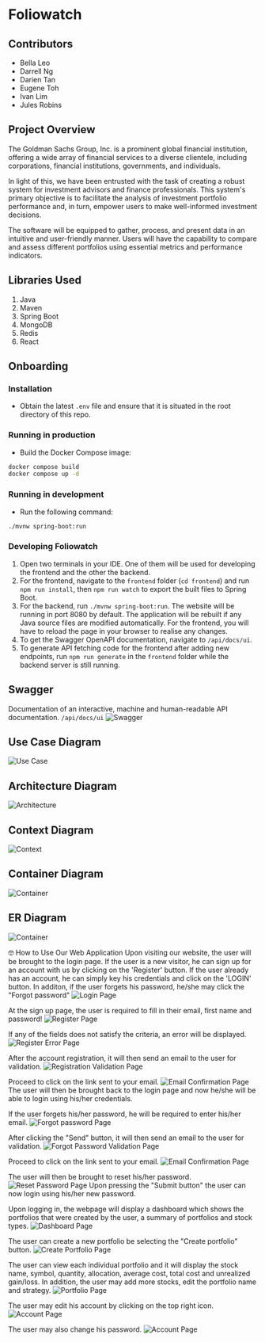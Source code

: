 # Foliowatch

## Contributors
* Bella Leo
* Darrell Ng
* Darien Tan
* Eugene Toh
* Ivan Lim
* Jules Robins

## Project Overview
The Goldman Sachs Group, Inc. is a prominent global financial institution, offering a wide array of financial services to a diverse clientele, including corporations, financial institutions, governments, and individuals.

In light of this, we have been entrusted with the task of creating a robust system for investment advisors and finance professionals. This system's primary objective is to facilitate the analysis of investment portfolio performance and, in turn, empower users to make well-informed investment decisions.

The software will be equipped to gather, process, and present data in an intuitive and user-friendly manner. Users will have the capability to compare and assess different portfolios using essential metrics and performance indicators.

## Libraries Used
1. Java
2. Maven
3. Spring Boot
4. MongoDB
5. Redis
6. React

## Onboarding

### Installation

- Obtain the latest `.env` file and ensure that it is situated in the root directory of this repo.

### Running in production

- Build the Docker Compose image:

```bash
docker compose build
docker compose up -d
```

### Running in development

- Run the following command:

```bash
./mvnw spring-boot:run
```

### Developing Foliowatch

1. Open two terminals in your IDE. One of them will be used for developing the frontend and the other the backend.
2. For the frontend, navigate to the `frontend` folder (`cd frontend`) and run `npm run install`, then `npm run watch` to export the built files to Spring Boot.
3. For the backend, run `./mvnw spring-boot:run`. The website will be running in port 8080 by default. The application will be rebuilt if any Java source files are modified automatically. For the frontend, you will have to reload the page in your browser to realise any changes.
4. To get the Swagger OpenAPI documentation, navigate to `/api/docs/ui`.
5. To generate API fetching code for the frontend after adding new endpoints, run `npm run generate` in the `frontend` folder while the backend server is still running.

## Swagger
Documentation of an interactive, machine and human-readable API documentation.
`/api/docs/ui`
<img src="ReadME_Images/Swagger.png" alt="Swagger">

## Use Case Diagram
<img src="ReadME_Images/UseCaseDiagram.png" alt="Use Case">

## Architecture Diagram
<img src="ReadME_Images/Architecture.png" alt="Architecture">

## Context Diagram
<img src="ReadME_Images/ContextDiagram.png" alt="Context">

## Container Diagram
<img src="ReadME_Images/ContainerDiagram.png" alt="Container">

## ER Diagram
<img src="ReadME_Images/ER Diagram.png" alt="Container">


🤓 How to Use Our Web Application
Upon visiting our website, the user will be brought to the login page. If the user is a new visitor, he can sign up for an account with us by clicking on the 'Register' button. If the user already has an account, he can simply key his credentials and click on the 'LOGIN' button. In additon, if the user forgets his password, he/she may click the "Forgot password"
![Login Page](./ReadME_Images/Webpage/LoginPage.png)

At the sign up page, the user is required to fill in their email, first name and password!
![Register Page](./ReadME_Images/Webpage/RegisterPage.png)

If any of the fields does not satisfy the criteria, an error will be displayed.
![Register Error Page](./ReadME_Images/Webpage/RegisterError.png)

After the account registration, it will then send an email to the user for validation.
![Registration Validation Page](./ReadME_Images/Webpage/RegisterValidation.png)

Proceed to click on the link sent to your email.
![Email Confirmation Page](./ReadME_Images/Webpage/EmailRegistration.png)
The user will then be brought back to the login page and now he/she will be able to login using his/her credentials.

If the user forgets his/her password, he will be required to enter his/her email.
![Forgot password Page](./ReadME_Images/Webpage/ForgotPassword.png)

After clicking the "Send" button, it will then send an email to the user for validation.
![Forgot Password Validation Page](./ReadME_Images/Webpage/ResetPasswordValidation.png)

Proceed to click on the link sent to your email.
![Email Confirmation Page](./ReadME_Images/Webpage/ResetPasswordEmail.png)

The user will then be brought to reset his/her password.
![Reset Password Page](./ReadME_Images/Webpage/ResetPassword.png)
Upon pressing the "Submit button" the user can now login using his/her new password.

Upon logging in, the webpage will display a dashboard which shows the portfolios that were created by the user, a summary of portfolios and stock types.
![Dashboard Page](./ReadME_Images/Webpage/Dashboard.gif)

The user can create a new portfolio be selecting the "Create portfolio" button.
![Create Portfolio Page](./ReadME_Images/Webpage/PortfolioCreation.png)

The user can view each individual portfolio and it will display the stock name, symbol, quantity, allocation, average cost, total cost and unrealized gain/loss. In addition, the user may add more stocks, edit the portfolio name and strategy.
![Portfolio Page](./ReadME_Images/Webpage/PortfolioView.png)

The user may edit his account by clicking on the top right icon.
![Account Page](./ReadME_Images/Webpage/Account.png)

The user may also change his password.
![Account Page](./ReadME_Images/Webpage/ChangePassword.png)